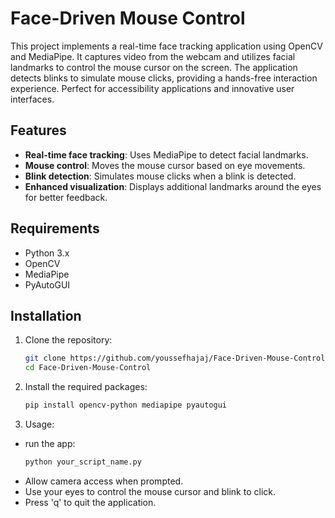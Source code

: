 # Face-Driven Mouse Control

This project implements a real-time face tracking application using OpenCV and MediaPipe. It captures video from the webcam and utilizes facial landmarks to control the mouse cursor on the screen. The application detects blinks to simulate mouse clicks, providing a hands-free interaction experience. Perfect for accessibility applications and innovative user interfaces.

## Features

- **Real-time face tracking**: Uses MediaPipe to detect facial landmarks.
- **Mouse control**: Moves the mouse cursor based on eye movements.
- **Blink detection**: Simulates mouse clicks when a blink is detected.
- **Enhanced visualization**: Displays additional landmarks around the eyes for better feedback.

## Requirements

- Python 3.x
- OpenCV
- MediaPipe
- PyAutoGUI

## Installation

1. Clone the repository:
   ```bash
   git clone https://github.com/youssefhajaj/Face-Driven-Mouse-Control.git
   cd Face-Driven-Mouse-Control
2. Install the required packages:
   ```bash
   pip install opencv-python mediapipe pyautogui
3. Usage:
- run the app:
   ```bash
   python your_script_name.py
- Allow camera access when prompted.
- Use your eyes to control the mouse cursor and blink to click.
- Press 'q' to quit the application.
